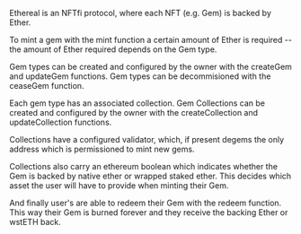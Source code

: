 Ethereal is an NFTfi protocol, where each NFT (e.g. Gem) is backed by Ether.

To mint a gem with the mint function a certain amount of Ether is required -- the amount of Ether required depends on the Gem type.

Gem types can be created and configured by the owner with the createGem and updateGem functions. Gem types can be decommisioned with the ceaseGem function.

Each gem type has an associated collection. Gem Collections can be created and configured by the owner with the createCollection and updateCollection functions.

Collections have a configured validator, which, if present degems the only address which is permissioned to mint new gems.

Collections also carry an ethereum boolean which indicates whether the Gem is backed by native ether or wrapped staked ether. This decides which asset the user will have to provide when minting their Gem.

And finally user's are able to redeem their Gem with the redeem function. This way their Gem is burned forever and they receive the backing Ether or wstETH back.